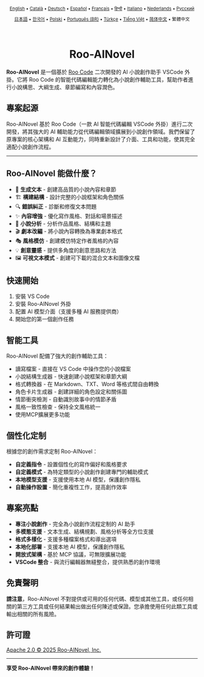 <div align="center">
<sub>

[English](../../README.md) • [Català](../ca/README.md) • [Deutsch](../de/README.md) • [Español](../es/README.md) • [Français](../fr/README.md) • [हिन्दी](../hi/README.md) • [Italiano](../it/README.md) • [Nederlands](../nl/README.md) • [Русский](../ru/README.md)

</sub>
<sub>

[日本語](../ja/README.md) • [한국어](../ko/README.md) • [Polski](../pl/README.md) • [Português (BR)](../pt-BR/README.md) • [Türkçe](../tr/README.md) • [Tiếng Việt](../vi/README.md) • [简体中文](../zh-CN/README.md) • 繁體中文

</sub>
</div>
<br>
<div align="center">
  <h1>Roo-AINovel</h1>
</div>

**Roo-AINovel** 是一個基於 [Roo Code](https://github.com/RooCodeInc/Roo-Code) 二次開發的 AI 小說創作助手 VSCode 外掛。它將 Roo Code 的智能代碼編輯能力轉化為小說創作輔助工具，幫助作者進行小說構思、大綱生成、章節編寫和內容潤色。

## 專案起源

Roo-AINovel 基於 Roo Code（一款 AI 智能代碼編輯 VSCode 外掛）進行二次開發，將其強大的 AI 輔助能力從代碼編輯領域擴展到小說創作領域。我們保留了原專案的核心架構和 AI 互動能力，同時重新設計了介面、工具和功能，使其完全適配小說創作流程。

---

## Roo-AINovel 能做什麼？

- 📝 **生成文本** - 創建高品質的小說內容和章節
- 🏗️ **構建結構** - 設計完整的小說框架和角色關係
- 🔍 **錯誤糾正** - 診斷和修復文本問題
- ✨ **內容增強** - 優化寫作風格、對話和場景描述
- 🔬 **小說分析** - 分析作品風格、結構和主題
- 🎬 **劇本改編** - 將小說內容轉換為專業劇本格式
- 🎭 **風格模仿** - 創建模仿特定作者風格的內容
- 💡 **創意靈感** - 提供多角度的創意思路和方法
- 🖼️ **可視文本模式** - 創建可下載的混合文本和圖像文檔

## 快速開始

1. 安裝 VS Code
2. 安裝 Roo-AINovel 外掛
3. 配置 AI 模型介面（支援多種 AI 服務提供商）
4. 開始您的第一個創作任務

## 智能工具

Roo-AINovel 配備了強大的創作輔助工具：

- 讀寫檔案 - 直接在 VS Code 中操作您的小說檔案
- 小說結構生成器 - 快速創建小說框架和章節大綱
- 格式轉換器 - 在 Markdown、TXT、Word 等格式間自由轉換
- 角色卡片生成器 - 創建詳細的角色設定和關係圖
- 情節衝突檢測 - 自動識別故事中的情節矛盾
- 風格一致性檢查 - 保持全文風格統一
- 使用MCP擴展更多功能

## 個性化定制

根據您的創作需求定制 Roo-AINovel：

- **自定義指令** - 設置個性化的寫作偏好和風格要求
- **自定義模式** - 為特定類型的小說創作創建專門的輔助模式
- **本地模型支援** - 支援使用本地 AI 模型，保護創作隱私
- **自動操作設置** - 簡化重複性工作，提高創作效率

## 專案亮點

- **專注小說創作** - 完全為小說創作流程定制的 AI 助手
- **多模態支援** - 文本生成、結構規劃、風格分析等全方位支援
- **格式多樣化** - 支援多種檔案格式和導出選項
- **本地化部署** - 支援本地 AI 模型，保護創作隱私
- **開放式架構** - 基於 MCP 協議，可無限擴展功能
- **VSCode 整合** - 與流行編輯器無縫整合，提供熟悉的創作環境

## 免責聲明

**請注意**，Roo-AINovel 不對提供或可用的任何代碼、模型或其他工具，或任何相關的第三方工具或任何結果輸出做出任何陳述或保證。您承擔使用任何此類工具或輸出相關的所有風險。

## 許可證

[Apache 2.0 © 2025 Roo-AINovel, Inc.](./LICENSE)

---

**享受 Roo-AINovel 帶來的創作體驗！** 